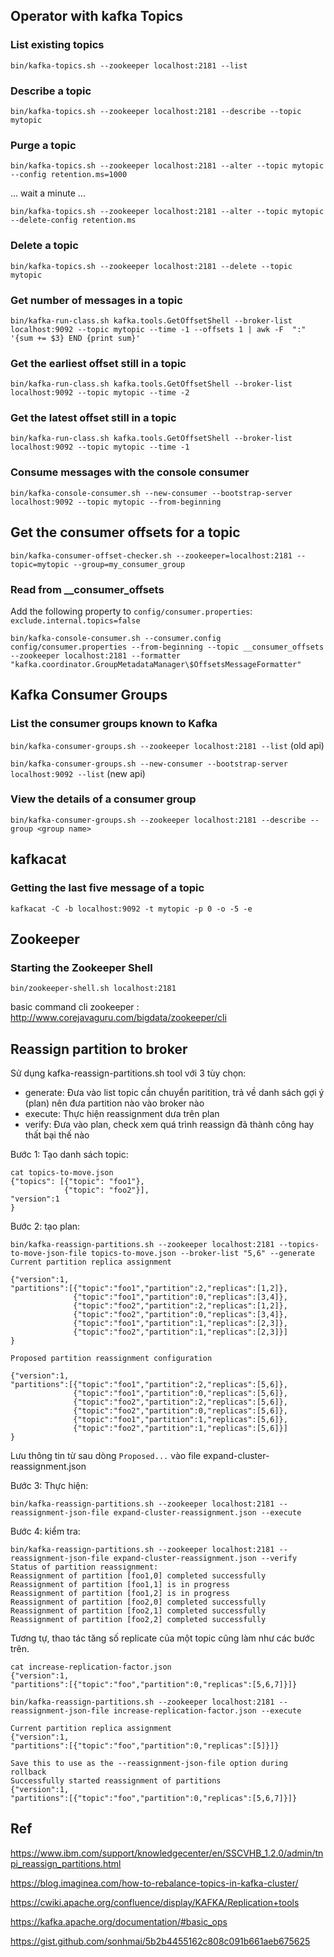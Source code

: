 ## Operator with kafka Topics
### List existing topics
 `bin/kafka-topics.sh --zookeeper localhost:2181 --list`

### Describe a topic
  `bin/kafka-topics.sh --zookeeper localhost:2181 --describe --topic mytopic `
### Purge a topic
 `bin/kafka-topics.sh --zookeeper localhost:2181 --alter --topic mytopic --config retention.ms=1000`
 
... wait a minute ...

 `bin/kafka-topics.sh --zookeeper localhost:2181 --alter --topic mytopic --delete-config retention.ms`
 
### Delete a topic
 `bin/kafka-topics.sh --zookeeper localhost:2181 --delete --topic mytopic`
 
### Get number of messages in a topic
 `bin/kafka-run-class.sh kafka.tools.GetOffsetShell --broker-list localhost:9092 --topic mytopic --time -1 --offsets 1 | awk -F  ":" '{sum += $3} END {print sum}'`
 
### Get the earliest offset still in a topic
`bin/kafka-run-class.sh kafka.tools.GetOffsetShell --broker-list localhost:9092 --topic mytopic --time -2`

### Get the latest offset still in a topic
`bin/kafka-run-class.sh kafka.tools.GetOffsetShell --broker-list localhost:9092 --topic mytopic --time -1`

### Consume messages with the console consumer
`bin/kafka-console-consumer.sh --new-consumer --bootstrap-server localhost:9092 --topic mytopic --from-beginning`

## Get the consumer offsets for a topic
`bin/kafka-consumer-offset-checker.sh --zookeeper=localhost:2181 --topic=mytopic --group=my_consumer_group`

### Read from __consumer_offsets

Add the following property to `config/consumer.properties`:
`exclude.internal.topics=false`

`bin/kafka-console-consumer.sh --consumer.config config/consumer.properties --from-beginning --topic __consumer_offsets --zookeeper localhost:2181 --formatter "kafka.coordinator.GroupMetadataManager\$OffsetsMessageFormatter"`

## Kafka Consumer Groups

### List the consumer groups known to Kafka
`bin/kafka-consumer-groups.sh --zookeeper localhost:2181 --list`  (old api)

`bin/kafka-consumer-groups.sh --new-consumer --bootstrap-server localhost:9092 --list` (new api)

### View the details of a consumer group 
`bin/kafka-consumer-groups.sh --zookeeper localhost:2181 --describe --group <group name>`

## kafkacat

### Getting the last five message of a topic
`kafkacat -C -b localhost:9092 -t mytopic -p 0 -o -5 -e`

## Zookeeper

### Starting the Zookeeper Shell

`bin/zookeeper-shell.sh localhost:2181`

basic command cli zookeeper : http://www.corejavaguru.com/bigdata/zookeeper/cli

## Reassign partition to broker

Sử dụng kafka-reassign-partitions.sh tool với 3 tùy chọn:

* generate: Đưa vào list topic cần chuyển paritition, trả về danh sách gợi ý (plan) nên đưa partition nào vào broker nào
* execute:  Thực hiện reassignment dưa trên plan
* verify:   Đưa vào plan, check xem quá trình reassign đã thành công hay thất bại thế nào

Bước 1: Tạo danh sách topic:

```
cat topics-to-move.json
{"topics": [{"topic": "foo1"},
            {"topic": "foo2"}],
"version":1
}
```
Bước 2: tạo plan:

```
bin/kafka-reassign-partitions.sh --zookeeper localhost:2181 --topics-to-move-json-file topics-to-move.json --broker-list "5,6" --generate
Current partition replica assignment
 
{"version":1,
"partitions":[{"topic":"foo1","partition":2,"replicas":[1,2]},
              {"topic":"foo1","partition":0,"replicas":[3,4]},
              {"topic":"foo2","partition":2,"replicas":[1,2]},
              {"topic":"foo2","partition":0,"replicas":[3,4]},
              {"topic":"foo1","partition":1,"replicas":[2,3]},
              {"topic":"foo2","partition":1,"replicas":[2,3]}]
}
 
Proposed partition reassignment configuration
 
{"version":1,
"partitions":[{"topic":"foo1","partition":2,"replicas":[5,6]},
              {"topic":"foo1","partition":0,"replicas":[5,6]},
              {"topic":"foo2","partition":2,"replicas":[5,6]},
              {"topic":"foo2","partition":0,"replicas":[5,6]},
              {"topic":"foo1","partition":1,"replicas":[5,6]},
              {"topic":"foo2","partition":1,"replicas":[5,6]}]
}
```

Lưu thông tin từ sau dòng ``Proposed...`` vào file  expand-cluster-reassignment.json

Bước 3: Thực hiện:

```
bin/kafka-reassign-partitions.sh --zookeeper localhost:2181 --reassignment-json-file expand-cluster-reassignment.json --execute
```

Bước 4: kiểm tra:

```
bin/kafka-reassign-partitions.sh --zookeeper localhost:2181 --reassignment-json-file expand-cluster-reassignment.json --verify
Status of partition reassignment:
Reassignment of partition [foo1,0] completed successfully
Reassignment of partition [foo1,1] is in progress
Reassignment of partition [foo1,2] is in progress
Reassignment of partition [foo2,0] completed successfully
Reassignment of partition [foo2,1] completed successfully
Reassignment of partition [foo2,2] completed successfully
```

Tương tự, thao tác tăng số replicate của một topic cũng làm như các bước trên.

```
cat increase-replication-factor.json
{"version":1,
"partitions":[{"topic":"foo","partition":0,"replicas":[5,6,7]}]}

bin/kafka-reassign-partitions.sh --zookeeper localhost:2181 --reassignment-json-file increase-replication-factor.json --execute

Current partition replica assignment
{"version":1,
"partitions":[{"topic":"foo","partition":0,"replicas":[5]}]}
 
Save this to use as the --reassignment-json-file option during rollback
Successfully started reassignment of partitions
{"version":1,
"partitions":[{"topic":"foo","partition":0,"replicas":[5,6,7]}]}
```

## Ref


https://www.ibm.com/support/knowledgecenter/en/SSCVHB_1.2.0/admin/tnpi_reassign_partitions.html

https://blog.imaginea.com/how-to-rebalance-topics-in-kafka-cluster/

https://cwiki.apache.org/confluence/display/KAFKA/Replication+tools

https://kafka.apache.org/documentation/#basic_ops

https://gist.github.com/sonhmai/5b2b4455162c808c091b661aeb675625